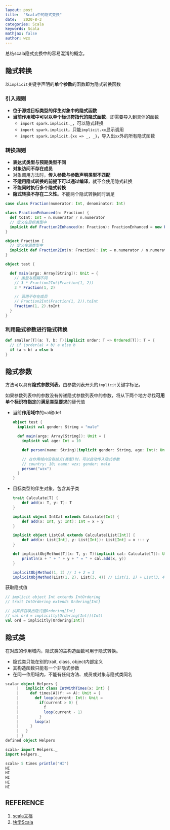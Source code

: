 ```yaml
---
layout: post
title:  "Scala中的隐式变换"
date:   2020-8-3
categories: Scala
keywords: Scala
mathjax: false
author: wzx
---
```


总结scala隐式变换中的容易混淆的概念。





## 隐式转换

以`implicit`关键字声明的**单个参数**的函数即为隐式转换函数

### 引入规则
- **位于源或目标类型的伴生对象中的隐式函数**
- **当前作用域中可以以单个标识符指代的隐式函数**，即需要导入到具体的函数
    - `import spark.implicit._`，可以隐式转换
    - `import spark.implicit`，只能`implicit.xx`显示调用
    - `import spark.implicit.{xx => _, _}`，导入出`xx`外的所有隐式函数

### 转换规则
- **表达式类型与预期类型不同**
- **对象访问不存在成员**
- 对象调用方法时，**传入参数与参数声明类型不匹配**
- **不适用隐式转换的前提下可以通过编译**，就不会使用隐式转换
- **不能同时执行多个隐式转换**
- **隐式转换不存在二义性**。不能两个隐式转换同时满足

```scala
case class Fraction(numerator: Int, denominator: Int)

class FractionEnhanced(n: Fraction) {
  def toInt: Int = n.numerator / n.numerator
  // 定义在目标类型中
  implicit def Fraction2Enhanced(n: Fraction): FractionEnhanced = new FractionEnhanced(n)
}

object Fraction {
  // 定义在源类型中
  implicit def Fraction2Int(n: Fraction): Int = n.numerator / n.numerator
}

object test {

  def main(args: Array[String]): Unit = {
    // 类型与预期不同
    // 3 * Fraction2Int(Fraction(1, 2))
    3 * Fraction(1, 2)

    // 调用不存在成员
    // Fraction2Int(Fraction(1, 2)).toInt
    Fraction(1, 2).toInt
  }
}
```

### 利用隐式参数进行隐式转换

```scala
def smaller[T](a: T, b: T)(implicit order: T => Ordered[T]): T = {
  // if (order(a) < b) a else b
  if (a < b) a else b
}
```

## 隐式参数

方法可以具有**隐式参数列表**，由参数列表开头的`implicit`关键字标记。

如果参数列表中的参数没有传递隐式参数列表中的参数，将从下两个地方寻找**可用单个标识符指定**的**满足类型要求**的替代值

- 当前**作用域中**的val和def
  ```scala
  object test {
    implicit val gender: String = "male"

    def main(args: Array[String]): Unit = {
      implicit val age: Int = 10

      def person(name: String)(implicit gender: String, age: Int): Unit = println(s"age: $age; name: $name; gender: $gender")

      // 在作用域内没有歧义(类型)时，可以自动传入隐式参数
      // country: 10; name: wzx; gender: male
      person("wzx")
    }
  }
  ```
- 目标类型的伴生对象，包含其子类
  ```scala
  trait Calculate[T] {
      def add(x: T, y: T): T
  }

  implicit object IntCal extends Calculate[Int] {
      def add(x: Int, y: Int): Int = x + y
  }

  implicit object ListCal extends Calculate[List[Int]] {
      def add(x: List[Int], y: List[Int]): List[Int] = x ::: y
  }

  def implicitObjMethod[T](x: T, y: T)(implicit cal: Calculate[T]): Unit = {
      println(x + " + " + y + " = " + cal.add(x, y))
  }

  implicitObjMethod(1, 2) // 1 + 2 = 3
  implicitObjMethod(List(1, 2), List(3, 4)) // List(1, 2) + List(3, 4) = List(1, 2, 3, 4)
  ```


获取隐式值
```scala
// implicit object Int extends IntOrdering
// trait IntOrdering extends Ordering[Int]

// 从冥界召唤出隐式值Ordering[Int]
// val ord = implicitly[Ordering[Int]](Int)
val ord = implicitly[Ordering[Int]]
```

## 隐式类

在对应的作用域内，隐式类的主构造函数可用于隐式转换。

- 隐式类只能在别的trait, class, object内部定义
- 其构造函数只能有一个非隐式参数
- 在同一作用域内，不能有任何方法、成员或对象与隐式类同名

```scala
scala> object Helpers {
     |   implicit class IntWithTimes(x: Int) {
     |     def times[A](f: => A): Unit = {
     |       def loop(current: Int): Unit =
     |         if(current > 0) {
     |           f
     |           loop(current - 1)
     |         }
     |       loop(x)
     |     }
     |   }
     | }
defined object Helpers

scala> import Helpers._
import Helpers._

scala> 5 times println("HI")
HI
HI
HI
HI
HI
```



## REFERENCE

1. [scala文档](https://docs.scala-lang.org/zh-cn/tour)
2. [快学Scala](https://book.douban.com/subject/19971952/)
